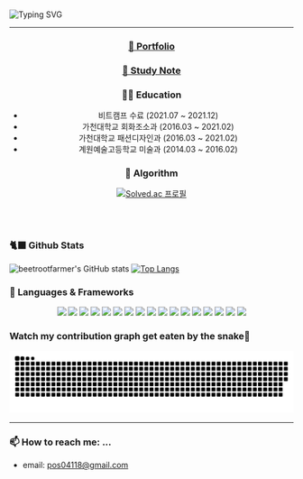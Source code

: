 
<!-- ## 👂 Chat with me!
![chat_svg](https://github.com/beetrootfarmer/beetrootfarmer/blob/main/chat.svg) -->

<!-- 자기소개 시작 -->
<div>
<br>
 
![Typing SVG](https://readme-typing-svg.herokuapp.com?font=Indie+Flower&color=000000&size=30&center=true&lines=Hello+World+!&nbsp;+I'm+Hye+Ji+˙ᵕ˙+&nbsp;)
</div>
 
* * *
<!-- 자기소개 끝 -->
<div align="center">
 
 ### <a href="https://boom-spring-dc1.notion.site/First-Step-as-a-Developer-cfcf6b3d75784da3a1c918e8cb42fedd" target="_blank"> 🌳 Portfolio </a>
 <!-- <img src="https://media.istockphoto.com/vectors/hand-icon-over-magnifier-to-find-word-portfolio-in-search-banner-on-vector-id1190192736?k=20&m=1190192736&s=170667a&w=0&h=9q5U8z5W37aqz6tFSi-62sPHxFIw-ZnodFJZDYVJ2zo=" style="height:50px;"/> --> 


 ### <a href="https://boom-spring-dc1.notion.site/5971bc56453246cdb3b727ee6bb59a49" target="_blank"> 📓 Study Note </a>
 <!-- <img src="https://img.shields.io/badge/NOTION-000000?style=flat-square&logo=Notion&logoColor=white&"/></a> -->
</div>

<div align="center">
 
 ### 🧑‍🎓 Education
 * 비트캠프 수료 (2021.07 ~ 2021.12)
 * 가천대학교 회화조소과 (2016.03 ~ 2021.02)
 * 가천대학교 패션디자인과 (2016.03 ~ 2021.02)
 * 계원예술고등학교 미술과 (2014.03 ~ 2016.02)

 ### 💫 Algorithm
[![Solved.ac 프로필](http://mazassumnida.wtf/api/v2/generate_badge?boj=pos04118)](https://solved.ac/pos04118)


</div>
<br>
<br>


### 🐈‍⬛ Github Stats
![beetrootfarmer's GitHub stats](https://github-readme-stats.vercel.app/api?username=beetrootfarmer&show_icons=true&theme=buefy)
[![Top Langs](https://github-readme-stats.vercel.app/api/top-langs/?username=beetrootfarmer&layout=compact&theme=buefy&langs_count=5)](https://github.com/anuraghazra/github-readme-stats)


### 🔭 Languages & Frameworks
<div align="center">
<img src="https://img.shields.io/badge/java-FF6666?style=for-the-badge&logo=java&logoColor=white"/></a>
<img src="https://img.shields.io/badge/Python-0769AD?style=for-the-badge&logo=Python&logoColor=white">
<img src="https://img.shields.io/badge/javascript-FFB266?style=for-the-badge&logo=javascript&logoColor=white"/></a> 
<img src="https://img.shields.io/badge/Springboot-66FF66?style=for-the-badge&logo=Spring&logoColor=white">
<img src="https://img.shields.io/badge/Spring-6DB33F?style=for-the-badge&logo=Spring&logoColor=white">
<img src="https://img.shields.io/badge/mysql-4479A1?style=for-the-badge&logo=mysql&logoColor=white">
<img src="https://img.shields.io/badge/jquery-0769AD?style=for-the-badge&logo=jquery&logoColor=white">
<img src="https://img.shields.io/badge/github-181717?style=for-the-badge&logo=github&logoColor=white">
<img src="https://img.shields.io/badge/aws-232F3E?style=for-the-badge&logo=aws&logoColor=white">
<img src="https://img.shields.io/badge/apache tomcat-F8DC75?style=for-the-badge&logo=apachetomcat&logoColor=white">
<img src="https://img.shields.io/badge/Ajax-red?style=for-the-badge&logo=Ajax&logoColor=white">
<img src="https://img.shields.io/badge/Jquery-pink?style=for-the-badge&logo=Jquery&logoColor=white">
<img src="https://img.shields.io/badge/JWT-green?style=for-the-badge&logo=JWT&logoColor=white">
<img src="https://img.shields.io/badge/Servlet-darkblue?style=for-the-badge&logo=Servlet&logoColor=white">
<img src="https://img.shields.io/badge/css-FFFF66?style=for-the-badge&logo=css&logoColor=white"/></a>
<img src="https://img.shields.io/badge/html-E34F26?style=for-the-badge&logo=html5&logoColor=white">
<img src="https://img.shields.io/badge/bootstrap-7952B3?style=for-the-badge&logo=bootstrap&logoColor=white">

</div>


### Watch my contribution graph get eaten by the snake🐍
![snake svg](https://github.com/beetrootfarmer/beetrootfarmer/blob/output/github-contribution-grid-snake.svg)

---------

### 📫 How to reach me: ...
- email: pos04118@gmail.com
